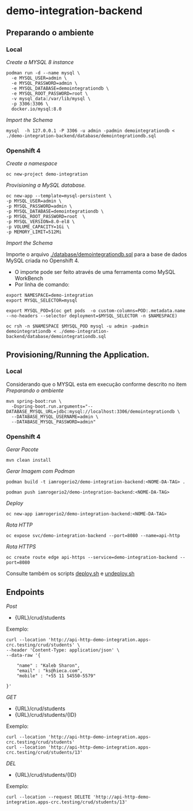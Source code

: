 # demo-integration-backend


## Preparando o ambiente

### Local

*Create a MYSQL 8 instance*

```
podman run -d --name mysql \
  -e MYSQL_USER=admin \
  -e MYSQL_PASSWORD=admin \
  -e MYSQL_DATABASE=demointegrationdb \
  -e MYSQL_ROOT_PASSWORD=root \
  -v mysql_data:/var/lib/mysql \
  -p 3306:3306 \
  docker.io/mysql:8.0
```

*Import the Schema*

```
mysql  -h 127.0.0.1 -P 3306 -u admin -padmin demointegrationdb < ./demo-integration-backend/database/demointegrationdb.sql
```


### Openshift 4

*Create a namespace*

``` 
oc new-project demo-integration
```

*Provisioning a MySQL database.*

```
oc new-app --template=mysql-persistent \
-p MYSQL_USER=admin \
-p MYSQL_PASSWORD=admin \
-p MYSQL_DATABASE=demointegrationdb \
-p MYSQL_ROOT_PASSWORD=root  \
-p MYSQL_VERSION=8.0-el8 \
-p VOLUME_CAPACITY=1Gi \
-p MEMORY_LIMIT=512Mi
```

*Import the Schema*

Importe o arquivo [./database/demointegrationdb.sql](./database/demointegrationdb.sql) para a base de dados MySQL criada no Openshift 4.

- O importe pode ser feito através de uma ferramenta como MySQL WorkBench
- Por linha de comando:

```
export NAMESPACE=demo-integration
export MYSQL_SELECTOR=mysql

export MYSQL_POD=$(oc get pods  -o custom-columns=POD:.metadata.name  --no-headers --selector deployment=$MYSQL_SELECTOR -n $NAMESPACE)

oc rsh -n $NAMESPACE $MYSQL_POD mysql -u admin -padmin demointegrationdb < ./demo-integration-backend/database/demointegrationdb.sql 
```

## Provisioning/Running the Application.

### Local

Considerando que o MYSQL esta em execução conforme descrito no item *Preparando o ambiente*

```
mvn spring-boot:run \
  -Dspring-boot.run.arguments="--DATABASE_MYSQL_URL=jdbc:mysql://localhost:3306/demointegrationdb \
  --DATABASE_MYSQL_USERNAME=admin \
  --DATABASE_MYSQL_PASSWORD=admin"
```


### Openshift 4

*Gerar Pacote*

```
mvn clean install
```

*Gerar Imagem com Podman*

```
podman build -t iamrogerio2/demo-integration-backend:<NOME-DA-TAG> .

podman push iamrogerio2/demo-integration-backend:<NOME-DA-TAG> 
```

*Deploy*

```
oc new-app iamrogerio2/demo-integration-backend:<NOME-DA-TAG>
```

*Rota HTTP*

```
oc expose svc/demo-integration-backend --port=8080 --name=api-http
```

*Rota HTTPS*

```
oc create route edge api-https --service=demo-integration-backend --port=8080
```

Consulte também os scripts [deploy.sh](deploy.sh) e [undeploy.sh](undeploy.sh) 


## Endpoints

*Post*
- {URL}/crud/students

Exemplo:

```
curl --location 'http://api-http-demo-integration.apps-crc.testing/crud/students' \
--header 'Content-Type: application/json' \
--data-raw '{
    
    "name" : "Kaleb Sharon",
	"email" : "ks@hieca.com",	
	"mobile" : "+55 11 54550-5579"

}'

```
*GET*

- {URL}/crud/students
- {URL}/crud/students/{ID}

Exemplo:

```
curl --location 'http://api-http-demo-integration.apps-crc.testing/crud/students'
curl --location 'http://api-http-demo-integration.apps-crc.testing/crud/students/13'
```

*DEL*

- {URL}/crud/students/{ID}

Exemplo:

```
curl --location --request DELETE 'http://api-http-demo-integration.apps-crc.testing/crud/students/13'
```
